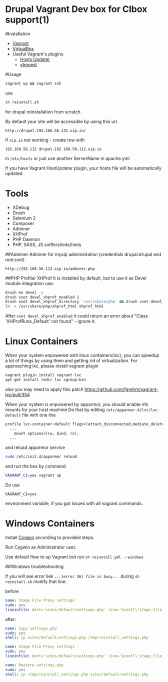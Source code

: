Drupal Vagrant Dev box for CIbox support(1)
======

#Installation
* [Vagrant](https://www.vagrantup.com/downloads.html)
* [VirtualBox](https://www.virtualbox.org/wiki/Downloads)
* Useful Vagrant's plugins
  * [Hosts Updater](https://github.com/cogitatio/vagrant-hostsupdater)
  * [vbguest](https://github.com/dotless-de/vagrant-vbguest)


#Usage

```sh
vagrant up && vagrant ssh
```

use 
```sh
sh reinstall.sh
```
for drupal reinstallation from scratch

By default your site will be accessible by using this url. 

```
http://drupal.192.168.56.132.xip.io/
```


If ```xip.io``` not working - create row with

```hosts
192.168.56.112 drupal.192.168.56.112.xip.io
```

in ```/etc/hosts``` or just use another ServerName in apache.yml

If you have Vagrant HostUpdater plugin, your hosts file will be automatically updated.


Tools
=====

* XDebug
* Drush
* Selenium 2
* Composer
* Adminer
* XHProf
* PHP Daemon
* PHP, SASS, JS sniffers/lints/hints

##Adminer
Adminer for mysql administration (credentials drupal:drupal and root:root)

```
http://192.168.56.112.xip.io/adminer.php
```

##PHP Profiler XHProf
It is installed by default, but to use it as Devel module integration use:
```sh
drush en devel -y
drush vset devel_xhprof_enabled 1
drush vset devel_xhprof_directory '/usr/share/php' && drush vset devel_xhprof_url '/xhprof_html/index.php'
ln -s /usr/share/php/xhprof_html xhprof_html
```
After `vset devel_xhprof_enabled` it could return an error about "Class 'XHProfRuns_Default' not found" - ignore it.


Linux Containers
=====

When your system enpowered with linux containers(lxc), you can speedup a lot of things by
using them and getting rid of virtualization.
For approaching lxc, please install vagrant plugin

```sh
vagrant plugin install vagrant-lxc
apt-get install redir lxc cgroup-bin
```
also you may need to apply this patch https://github.com/fgrehm/vagrant-lxc/pull/354

When your system is enpowered by apparmor, you should enable nfs mounts for your host
machine
Do that by editing ```/etc/apparmor.d/lxc/lxc-default``` file with one line

```ruby
profile lxc-container-default flags=(attach_disconnected,mediate_deleted) {
  ...
    mount options=(rw, bind, ro),
  ...
```
and reload apparmor service
```sh
sudo /etc/init.d/apparmor reload
```


and run the box by command

```sh
VAGRANT_CI=yes vagrant up
```

Do use 
```
VAGRANT_CI=yes
```
environment variable, if you got issues with all vagrant commands.


Windows Containers
=====

Install [Cygwin](https://servercheck.in/blog/running-ansible-within-windows) according to provided steps.

Run Cygwin as Administrator user.

Use default flow to up Vagrant but run `sh reinstall.yml --windows`

##Windows troubleshooting

If you will see error liek ```...[error 26] file is busy...``` during ```sh reinstall.sh``` modify that line:

before

```yml
name: Stage File Proxy settings
sudo: yes
lineinfile: dest='sites/default/settings.php' line='$conf[\"stage_file_proxy_origin\"] = \"{{ stage_file_proxy_url }}";'
```

after:

```yml
name: Copy settings.php
sudo: yes
shell: cp sites/default/settings.php /tmp/reinstall_settings.php

name: Stage File Proxy settings
sudo: yes
lineinfile: dest='sites/default/settings.php' line='$conf[\"stage_file_proxy_origin\"] = \"{{ stage_file_proxy_url }}\";'

name: Restore settings.php
sudo: yes
shell: cp /tmp/reinstall_settings.php sites/default/settings.php
```
